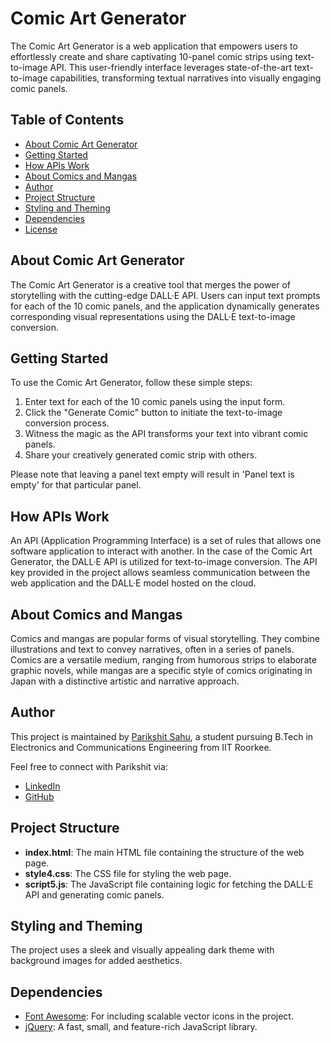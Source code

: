 # Comic Art Generator

The Comic Art Generator is a web application that empowers users to effortlessly create and share captivating 10-panel comic strips using text-to-image API. This user-friendly interface leverages state-of-the-art text-to-image capabilities, transforming textual narratives into visually engaging comic panels.

## Table of Contents

- [About Comic Art Generator](#about-comic-art-generator)
- [Getting Started](#getting-started)
- [How APIs Work](#how-apis-work)
- [About Comics and Mangas](#about-comics-and-mangas)
- [Author](#author)
- [Project Structure](#project-structure)
- [Styling and Theming](#styling-and-theming)
- [Dependencies](#dependencies)
- [License](#license)

## About Comic Art Generator

The Comic Art Generator is a creative tool that merges the power of storytelling with the cutting-edge DALL·E API. Users can input text prompts for each of the 10 comic panels, and the application dynamically generates corresponding visual representations using the DALL·E text-to-image conversion.

## Getting Started

To use the Comic Art Generator, follow these simple steps:

1. Enter text for each of the 10 comic panels using the input form.
2. Click the "Generate Comic" button to initiate the text-to-image conversion process.
3. Witness the magic as the API transforms your text into vibrant comic panels.
4. Share your creatively generated comic strip with others.

Please note that leaving a panel text empty will result in 'Panel text is empty' for that particular panel.

## How APIs Work

An API (Application Programming Interface) is a set of rules that allows one software application to interact with another. In the case of the Comic Art Generator, the DALL·E API is utilized for text-to-image conversion. The API key provided in the project allows seamless communication between the web application and the DALL·E model hosted on the cloud.

## About Comics and Mangas

Comics and mangas are popular forms of visual storytelling. They combine illustrations and text to convey narratives, often in a series of panels. Comics are a versatile medium, ranging from humorous strips to elaborate graphic novels, while mangas are a specific style of comics originating in Japan with a distinctive artistic and narrative approach.

## Author

This project is maintained by [Parikshit Sahu](https://www.linkedin.com/in/parikshit-sahu-a4b767234), a student pursuing B.Tech in Electronics and Communications Engineering from IIT Roorkee.

Feel free to connect with Parikshit via:

- [LinkedIn](https://www.linkedin.com/in/parikshit-sahu-a4b767234)
- [GitHub](https://github.com/parikshit-rs)

## Project Structure

- **index.html**: The main HTML file containing the structure of the web page.
- **style4.css**: The CSS file for styling the web page.
- **script5.js**: The JavaScript file containing logic for fetching the DALL·E API and generating comic panels.

## Styling and Theming

The project uses a sleek and visually appealing dark theme with background images for added aesthetics.

## Dependencies

- [Font Awesome](https://fontawesome.com/): For including scalable vector icons in the project.
- [jQuery](https://jquery.com/): A fast, small, and feature-rich JavaScript library.
